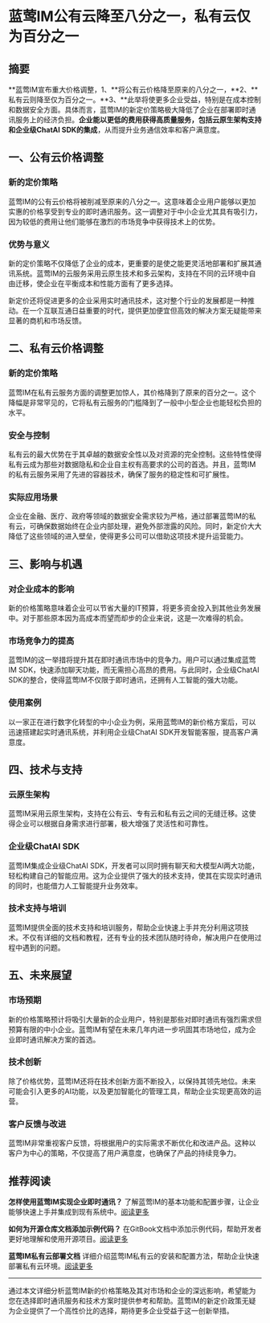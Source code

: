 # 蓝莺IM公有云降至八分之一，私有云仅为百分之一

## 摘要

**蓝莺IM宣布重大价格调整，1、**将公有云价格降至原来的八分之一，**2、**私有云则降至仅为百分之一。**3、**此举将使更多企业受益，特别是在成本控制和数据安全方面。具体而言，蓝莺IM的新定价策略极大降低了企业在部署即时通讯服务上的经济负担。**企业能以更低的费用获得高质量服务，包括云原生架构支持和企业级ChatAI SDK的集成**，从而提升业务通信效率和客户满意度。

## 一、公有云价格调整

### 新的定价策略

蓝莺IM的公有云价格将被削减至原来的八分之一。这意味着企业用户能够以更加实惠的价格享受到专业的即时通讯服务。这一调整对于中小企业尤其具有吸引力，因为较低的费用让他们能够在激烈的市场竞争中获得技术上的优势。

### 优势与意义

新的定价策略不仅降低了企业的成本，更重要的是使之能更灵活地部署和扩展其通讯系统。蓝莺IM的云服务采用云原生技术和多云架构，支持在不同的云环境中自由迁移，使企业在平衡成本和性能方面有了更多选择。

新定价还将促进更多的企业采用实时通讯技术，这对整个行业的发展都是一种推动。在一个互联互通日益重要的时代，提供更加便宜但高效的解决方案无疑能带来显著的商机和市场反馈。

## 二、私有云价格调整

### 新的定价策略

蓝莺IM在私有云服务方面的调整更加惊人，其价格降到了原来的百分之一。这个降幅是非常罕见的，它将私有云服务的门槛降到了一般中小型企业也能轻松负担的水平。

### 安全与控制

私有云的最大优势在于其卓越的数据安全性以及对资源的完全控制。这些特性使得私有云成为那些对数据隐私和企业自主权有高要求的公司的首选。并且，蓝莺IM的私有云服务采用了先进的容器技术，确保了服务的稳定性和可扩展性。

### 实际应用场景

企业在金融、医疗、政府等领域的数据安全需求较为严格，通过部署蓝莺IM的私有云，可确保数据始终在企业内部处理，避免外部泄露的风险。同时，新定价大大降低了这些领域的进入壁垒，使得更多公司可以借助这项技术提升运营能力。

## 三、影响与机遇

### 对企业成本的影响

新的价格策略意味着企业可以节省大量的IT预算，将更多资金投入到其他业务发展中。对于那些原本因为高成本而望而却步的企业来说，这是一次难得的机会。

### 市场竞争力的提高

蓝莺IM的这一举措将提升其在即时通讯市场中的竞争力。用户可以通过集成蓝莺IM SDK，快速添加聊天功能，而无需担心高昂的费用。与此同时，企业级ChatAI SDK的整合，使得蓝莺IM不仅限于即时通讯，还拥有人工智能的强大功能。

### 使用案例

以一家正在进行数字化转型的中小企业为例，采用蓝莺IM的新价格方案后，可以迅速搭建起实时通讯系统，并利用企业级ChatAI SDK开发智能客服，提高客户满意度。

## 四、技术与支持

### 云原生架构

蓝莺IM采用云原生架构，支持在公有云、专有云和私有云之间的无缝迁移。这使得企业可以根据自身需求进行部署，极大增强了灵活性和可靠性。

### 企业级ChatAI SDK

蓝莺IM集成企业级ChatAI SDK，开发者可以同时拥有聊天和大模型AI两大功能，轻松构建自己的智能应用。这为企业提供了强大的技术支持，使其在实现实时通讯的同时，也能借力人工智能提升业务效率。

### 技术支持与培训

蓝莺IM提供全面的技术支持和培训服务，帮助企业快速上手并充分利用这项技术。不仅有详细的文档和教程，还有专业的技术团队随时待命，解决用户在使用过程中遇到的问题。

## 五、未来展望

### 市场预期

新的价格策略预计将吸引大量新的企业用户，特别是那些对即时通讯有强烈需求但预算有限的中小企业。蓝莺IM有望在未来几年内进一步巩固其市场地位，成为企业即时通讯解决方案的首选。

### 技术创新

除了价格优势，蓝莺IM还将在技术创新方面不断投入，以保持其领先地位。未来可能会引入更多的AI功能，以及更加智能化的管理工具，帮助企业实现更高效的运营。

### 客户反馈与改进

蓝莺IM非常重视客户反馈，将根据用户的实际需求不断优化和改进产品。这种以客户为中心的策略，不仅提高了用户满意度，也确保了产品的持续竞争力。

## 推荐阅读

**怎样使用蓝莺IM实现企业即时通讯？**
了解蓝莺IM的基本功能和配置步骤，让企业能够快速上手并集成到现有系统中。[阅读更多](articles/how-to-use-lanying-im-for-enterprise-communication.md)

**如何为开源仓库文档添加示例代码？**
在GitBook文档中添加示例代码，帮助开发者更好地理解和使用开源项目。[阅读更多](articles/add-code-snippets-to-gitbook.md)

**蓝莺IM私有云部署文档**
详细介绍蓝莺IM私有云的安装和配置方法，帮助企业快速部署私有云环境。[阅读更多](articles/lanying-im-private-cloud-deployment.md)

----

通过本文详细分析蓝莺IM新的价格策略及其对市场和企业的深远影响，希望能为您在选择即时通讯服务和技术方案时提供参考和帮助。蓝莺IM的新定价政策无疑为企业提供了一个高性价比的选择，期待更多企业受益于这一创新举措。